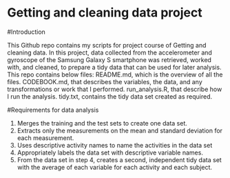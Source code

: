 # Getting and cleaning data project

#Introduction

This Github repo contains my scripts for project course of Getting and cleaning data.
In this project, data collected from the accelerometer and gyroscope of the Samsung Galaxy S smartphone was retrieved, worked with, and cleaned, to prepare a tidy data that can be used for later analysis.
This repo contains below files: 
README.md, which is the overview of all the files.
CODEBOOK.md, that describes the variables, the data, and any transformations or work that I performed.
run_analysis.R, that describe how I run the analysis.
tidy.txt, contains the tidy data set created as required.

#Requirements for data analysis

1. Merges the training and the test sets to create one data set.
2. Extracts only the measurements on the mean and standard deviation for each measurement.
3. Uses descriptive activity names to name the activities in the data set
4. Appropriately labels the data set with descriptive variable names.
5. From the data set in step 4, creates a second, independent tidy data set with the average of each variable for each activity and each subject.
